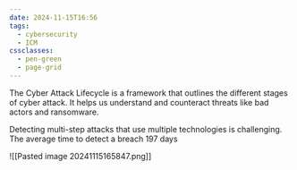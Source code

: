 ```yaml
---
date: 2024-11-15T16:56
tags:
  - cybersecurity
  - ICM
cssclasses:
  - pen-green
  - page-grid
---
```

The Cyber Attack Lifecycle is a framework that outlines the different stages of cyber attack. It helps us understand and counteract threats like bad actors and ransomware.

Detecting multi-step attacks that use multiple technologies is challenging. The average time to detect a breach 197 days

![[Pasted image 20241115165847.png]]
